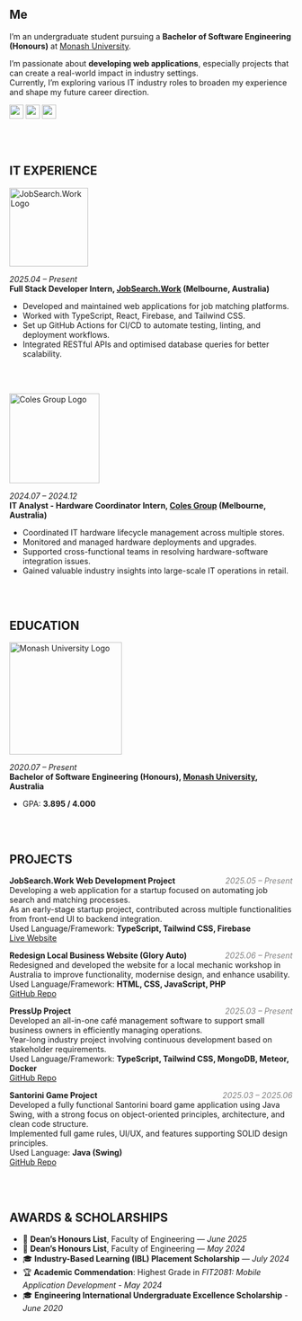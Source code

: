 ## Me

I’m an undergraduate student pursuing a **Bachelor of Software Engineering (Honours)** at [Monash University](https://www.monash.edu/).

I’m passionate about **developing web applications**, especially projects that can create a real-world impact in industry settings.  
Currently, I’m exploring various IT industry roles to broaden my experience and shape my future career direction.

<div>
  <a href="https://github.com/JayReeMarine/"><img src="https://img.shields.io/badge/GitHub-181717?style=flat&logo=GitHub&logoColor=white&" style="height: 25px; display: inline-block;"></a>
  <a href="https://www.linkedin.com/in/jaeyun-ree-75b17b26b/"><img src="https://img.shields.io/badge/LinkedIn-0A66C2?style=flat&logo=linkedin&logoColor=white&" style="height: 25px; display: inline-block;"></a>
  <a href="https://www.instagram.com/jaeyunree22/"><img src="https://img.shields.io/badge/Instagram-E4405F?style=flat&logo=instagram&logoColor=white&" style="height: 25px; display: inline-block;"></a>
</div>

<br><br>

## IT EXPERIENCE

<img src="https://github.com/user-attachments/assets/717385ac-32aa-494a-b948-58e876deaf3f" width="140" alt="JobSearch.Work Logo" />

<i>2025.04 – Present</i>  
**Full Stack Developer Intern, [JobSearch.Work](https://www.linkedin.com/company/job-search-works/posts/?feedView=all) (Melbourne, Australia)**  
- Developed and maintained web applications for job matching platforms.
- Worked with TypeScript, React, Firebase, and Tailwind CSS.
- Set up GitHub Actions for CI/CD to automate testing, linting, and deployment workflows.
- Integrated RESTful APIs and optimised database queries for better scalability.

<br><br>

<img src="https://github.com/user-attachments/assets/d06215ad-51ff-468f-b31d-a15494f40a63" width="160" alt="Coles Group Logo" />

<i>2024.07 – 2024.12</i>  
**IT Analyst - Hardware Coordinator Intern, [Coles Group](https://www.linkedin.com/company/colesgroup/posts/?feedView=all) (Melbourne, Australia)**  
- Coordinated IT hardware lifecycle management across multiple stores.
- Monitored and managed hardware deployments and upgrades.
- Supported cross-functional teams in resolving hardware-software integration issues.
- Gained valuable industry insights into large-scale IT operations in retail.

<br><br>

## EDUCATION

<img src="https://github.com/user-attachments/assets/7a42e82a-1cf5-465c-9b52-0f057385a6d6" width="200" alt="Monash University Logo" />

<i>2020.07 – Present</i>  
**Bachelor of Software Engineering (Honours), [Monash University](https://www.monash.edu/), Australia**  
- GPA: **3.895 / 4.000**

<br><br>

## PROJECTS

**JobSearch.Work Web Development Project** <i style="float: right; color: #828282;">2025.05 – Present</i>  
Developing a web application for a startup focused on automating job search and matching processes.  
As an early-stage startup project, contributed across multiple functionalities from front-end UI to backend integration.  
Used Language/Framework: **TypeScript, Tailwind CSS, Firebase**  
<a href="https://jsw-dev.web.app/">Live Website</a>  

**Redesign Local Business Website (Glory Auto)** <i style="float: right; color: #828282;">2025.06 – Present</i>  
Redesigned and developed the website for a local mechanic workshop in Australia to improve functionality, modernise design, and enhance usability.  
Used Language/Framework: **HTML, CSS, JavaScript, PHP**  
<a href="https://github.com/JayReeMarine/Mechanic-Workshop-Page">GitHub Repo</a>  

**PressUp Project** <i style="float: right; color: #828282;">2025.03 – Present</i>  
Developed an all-in-one café management software to support small business owners in efficiently managing operations.  
Year-long industry project involving continuous development based on stakeholder requirements.  
Used Language/Framework: **TypeScript, Tailwind CSS, MongoDB, Meteor, Docker**  
<a href="https://github.com/Monash-FIT3170/2025W2-PressUp">GitHub Repo</a>  

**Santorini Game Project** <i style="float: right; color: #828282;">2025.03 – 2025.06</i>  
Developed a fully functional Santorini board game application using Java Swing, with a strong focus on object-oriented principles, architecture, and clean code structure.  
Implemented full game rules, UI/UX, and features supporting SOLID design principles.  
Used Language: **Java (Swing)**  
<a href="https://github.com/JayReeMarine/Santorini-Game">GitHub Repo</a>  

<br><br>

## AWARDS & SCHOLARSHIPS

- 🏅 **Dean’s Honours List**, Faculty of Engineering — *June 2025*  
- 🏅 **Dean’s Honours List**, Faculty of Engineering — *May 2024*  
- 🎓 **Industry-Based Learning (IBL) Placement Scholarship** — *July 2024*  
- 🏆 **Academic Commendation**: Highest Grade in *FIT2081: Mobile Application Development* - *May 2024*
- 🎓 **Engineering International Undergraduate Excellence Scholarship** - *June 2020*

<br><br>



